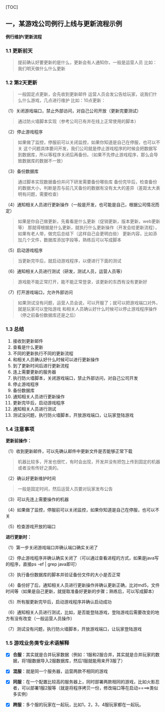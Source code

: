 [TOC]

## 一，某游戏公司例行上线与更新流程示例

**例行维护/更新流程**

### 1.1 更新前天

> 提前确认好要更新的是什么，更新会有人通知你，一般是运营人员
>  比如：我们明天做什么什么更新

### 1.2 第2天更新

> 一般固定点更新，会先收到更新邮件
>  运营人员会发公告给玩家，说我们什么什么游戏，几点进行维护
>  比如：10点更新：

（1）关闭游戏端口，禁止外部访问，对自己公司开放（更新完要测试）

> 通过防火墙脚本实现（参考公司已有并在线上正常使用的脚本）

（2）停止游戏程序

> 如果做了监控，停服前可以关闭监控，如果你知道是自己在停服，也可以不关
>  这个问题具体要问开发，我们公司就是停止游戏程序的时候会把数据写到数据库，所以等程序关闭后再备份。（如果不先停止游戏程序，那么会导致数据库的数据不一致）

（3）备份数据库

> 通过脚本实现数据备份并问下研发需要备份哪些库
>  备份完毕后，检查备份的数据大小，判断是否与前几天备份的数据有没有太大的差异（差距太大表明有问题，需要检查）

（4）通知相关人员进行更新操作（一般是开发，也可能是自己，根据公司情况而定）

> 如果是你自己做更新，先看看是什么更新（促销更新，版本更新，web更新等）
>  那就得根据是什么更新，就执行什么更新操作（开发会给更新流程），如果有老人带，做完后总结下（这样自己会更明白些）
>  更新内容，比如添加几个文件，数据库添加字段等，熟练后可以写成脚本

（5）启动游戏程序

> 当更新完毕后，就启动游戏程序，以便进行下面的测试

（6）通知相关人员进行测试（研发，测试人员，运营人员等）

> 游戏能不能正常打开，能不能正常登录，该更新的东西有没有更新好

（7）打开游戏端口，允许外部访问

> 如果测试没有问题，运营人员会说，可以开服了；就可以把游戏端口对外，就是玩家可以登陆游戏
>  和相关人员确认好什么时候可以停止游戏程序操作（停之前备份数据库还是之后）

### 1.3 总结

1. 接收到更新邮件
2. 查看是什么更新
3. 不同的更新执行不同的更新流程
4. 和相关人员确认好什么时候可以进行更新操作
5. 到了更新时间后进行更新流程
6. 连上需要更新的服务器
7. 执行防火墙脚本，关闭游戏端口，禁止外部访问，对自己公司开发
8. 停止游戏程序
9. 备份数据库
10. 通知相关人员进行更新操作
11. 更新完毕后，启动游戏程序
12. 通知相关人员进行测试
13. 测试没问题，执行防火墙脚本，开放游戏端口，让玩家登陆游戏

### 1.4 注意事项

**更新前操作：**

（1）收到更新邮件，可以先确认邮件中更新文件是否能够正常下载

> 机器比较多，开发也很忙，有时会出现，开发并没有把包上传到固定的机器或者没有传好之类的。

（2）确认好更新维护时间

> 一般是固定时间，然后运营人员要对玩家发布公告

（3）可以先连上需要操作的机器

（4）如果做了监控，停服前可以关闭监控，如果你知道是自己在停服，也可以不关

（5）检查游戏开放的端口

**进行更新时：**

（1）第一步关闭游戏端口并确认端口确实关闭了

（2）停止游戏程序并确认确实关闭了（可以通过查看进程的方式，如果是java写的程序，直接ps -ef | grep java即可）

（3）执行备份数据库的脚本并验证备份文件的大小是否正常

（4）备份好了后，通知相关人员进行更新操作并确认更新正确，比对md5，文件时间等（如果是自己更新，就提取准备好更新的步骤；熟练后，可以写成脚本）

（5）所有服更新完毕后，启动游戏程序并确认启动成功

（6）通知相关人员进行测试，比如，是否能登陆游戏，登陆游戏后需要改变的地方有没有改变（一般运营人员操作）

（7）测试没有问题，执行防火墙脚本，开放游戏端口，让玩家登陆游戏

### 1.5 游戏业务类专业术语解释

- [x] **合服**：其实就是合并玩家数据（例如：1服和2服合并，其实就是合并玩家的数据，将1服数据导入2服数据库，然后1服就能用来开3服了）
- [x] **混服**：就是同一个服务器，运营两款不相同的游戏
- [x] **同服**：在一个配置比较高的服务器上，同时部署两款相同的游戏，比如火影忍者，可以部署1服2服等（就是将程序拷贝一份，修改端口等在启动====>类似多实例）
- [x] **跨服**：多个服的玩家在一起玩，比如1，2，3，4服玩家都在一起玩。

